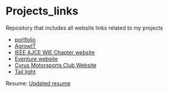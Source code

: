 # Projects_links  
Repository that includes all website links related to my projects
- [portfolio](https://susan-andrews.github.io/)  
- [AgrowIT](https://agrowit.in/)  
- [IEEE AJCE WIE Chapter website](https://ajceieee.github.io/ieeeajcesb/women-in-engineering/)  
- [Eventure website](https://ieeeajce.org/EVenture/)  
- [Cyrus Motorsports Club Website](https://susan-andrews.github.io/torero_ajce/)  
- [Tail light](https://blogapp-2901.web.app/)


Resume: [Updated resume](https://susan-andrews.github.io/files/SusanResume.pdf)
